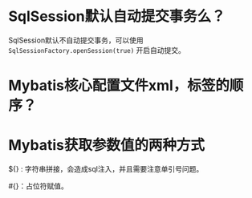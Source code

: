 # SqlSession默认自动提交事务么？

SqlSession默认不自动提交事务，可以使用 `SqlSessionFactory.openSession(true)` 开启自动提交。

# Mybatis核心配置文件xml，标签的顺序？

# Mybatis获取参数值的两种方式

${} : 字符串拼接，会造成sql注入，并且需要注意单引号问题。

#{}：占位符赋值。